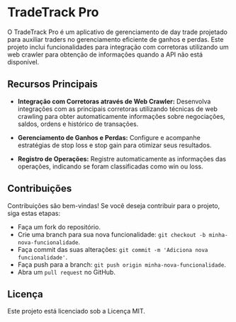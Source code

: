 # TradeTrack Pro

O TradeTrack Pro é um aplicativo de gerenciamento de day trade projetado para auxiliar traders no gerenciamento eficiente de ganhos e perdas. Este projeto inclui funcionalidades para integração com corretoras utilizando um web crawler para obtenção de informações quando a API não está disponível.

## Recursos Principais

- **Integração com Corretoras através de Web Crawler:** Desenvolva integrações com as principais corretoras utilizando técnicas de web crawling para obter automaticamente informações sobre negociações, saldos, ordens e histórico de transações.

- **Gerenciamento de Ganhos e Perdas:** Configure e acompanhe estratégias de stop loss e stop gain para otimizar seus resultados.

- **Registro de Operações:** Registre automaticamente as informações das operações, indicando se foram classificadas como win ou loss.

## Contribuições
Contribuições são bem-vindas! Se você deseja contribuir para o projeto, siga estas etapas:

- Faça um fork do repositório.
- Crie uma branch para sua nova funcionalidade: `git checkout -b minha-nova-funcionalidade`.
- Faça commit das suas alterações: `git commit -m 'Adiciona nova funcionalidade'`.
- Faça push para a branch: `git push origin minha-nova-funcionalidade`.
- Abra um `pull request` no GitHub.

## Licença
Este projeto está licenciado sob a Licença MIT.
